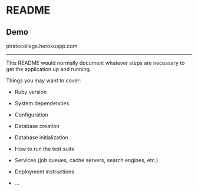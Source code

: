 # README

## Demo

piratecollege.herokuapp.com

--------------------------------------------------------------------------------

This README would normally document whatever steps are necessary to get the application up and running.

Things you may want to cover:

- Ruby version

- System dependencies

- Configuration

- Database creation

- Database initialization

- How to run the test suite

- Services (job queues, cache servers, search engines, etc.)

- Deployment instructions

- ...
